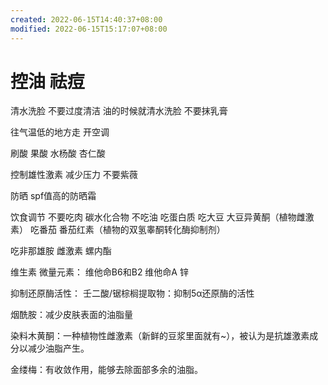 ```yaml
---
created: 2022-06-15T14:40:37+08:00
modified: 2022-06-15T15:17:07+08:00
---
```


# 控油 祛痘

清水洗脸 不要过度清洁 油的时候就清水洗脸 不要抹乳膏

往气温低的地方走 开空调

刷酸 果酸 水杨酸 杏仁酸

控制雄性激素 减少压力 不要紫薇

防晒 spf值高的防晒霜

饮食调节
不要吃肉 碳水化合物 不吃油  吃蛋白质
吃大豆 大豆异黄酮（植物雌激素）
吃番茄 番茄红素（植物的双氢睾酮转化酶抑制剂）

吃非那雄胺 雌激素 螺内酯

维生素 微量元素：
维他命B6和B2
维他命A
锌

抑制还原酶活性：
壬二酸/锯棕榈提取物：抑制5α还原酶的活性

烟酰胺：减少皮肤表面的油脂量

染料木黄酮：一种植物性雌激素（新鲜的豆浆里面就有~），被认为是抗雄激素成分以减少油脂产生。

金缕梅：有收敛作用，能够去除面部多余的油脂。
